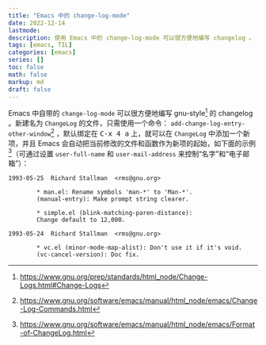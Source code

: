 ```yaml
---
title: "Emacs 中的 change-log-mode"
date: 2022-12-14
lastmode:
description: 使用 Emacs 中的 change-log-mode 可以很方便地编写 changelog 。
tags: [emacs, TIL]
categories: [emacs]
series: []
toc: false
math: false
markup: md
draft: false
---
```


Emacs 中自带的 `change-log-mode` 可以很方便地编写 gnu-style[^1] 的 changelog 。新建名为 `ChangeLog` 的文件，只需使用一个命令： `add-change-log-entry-other-window`[^2] ，默认绑定在 <kbd>C-x 4 a</kbd> 上，就可以在 `ChangeLog` 中添加一个新项，并且 Emacs 会自动把当前修改的文件和函数作为新项的起始，如下面的示例[^3]（可通过设置 `user-full-name` 和 `user-mail-address` 来控制“名字”和“电子邮箱”）：

```
1993-05-25  Richard Stallman  <rms@gnu.org>

        * man.el: Rename symbols 'man-*' to 'Man-*'.
        (manual-entry): Make prompt string clearer.

        * simple.el (blink-matching-paren-distance):
        Change default to 12,000.

1993-05-24  Richard Stallman  <rms@gnu.org>

        * vc.el (minor-mode-map-alist): Don't use it if it's void.
        (vc-cancel-version): Doc fix.
```

[^1]: https://www.gnu.org/prep/standards/html_node/Change-Logs.html#Change-Logs

[^2]: https://www.gnu.org/software/emacs/manual/html_node/emacs/Change-Log-Commands.html

[^3]: https://www.gnu.org/software/emacs/manual/html_node/emacs/Format-of-ChangeLog.html
